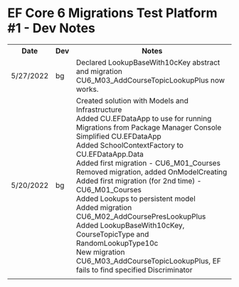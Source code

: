 # EF Core 6 Migrations Test Platform #1 - Dev Notes

<table>
    <tr>
        <th>Date</th><th>Dev</th>
		<th>Notes</th>
    </tr>
    <tr>
        <td>5/27/2022</td><td>bg</td>
		<td>
            Declared LookupBaseWith10cKey abstract and
            migration CU6_M03_AddCourseTopicLookupPlus now works.<br/>
		</td>
    </tr>
    <tr>
        <td>5/20/2022</td><td>bg</td>
		<td>
            Created solution with Models and Infrastructure<br/>
            Added CU.EFDataApp to use for running Migrations from Package Manager Console<br/> 
            Simplified CU.EFDataApp<br/>
            Added SchoolContextFactory to CU.EFDataApp.Data<br/>
            Added first migration - CU6_M01_Courses<br/>
            Removed migration, added OnModelCreating<br/>
            Added first migration (for 2nd time) - CU6_M01_Courses<br/>
            Added Lookups to persistent model<br/>
            Added migration CU6_M02_AddCoursePresLookupPlus<br/>
            Added LookupBaseWith10cKey, CourseTopicType and RandomLookupType10c<br/>
            New migration CU6_M03_AddCourseTopicLookupPlus,
            EF fails to find specified Discriminator<br/>
		</td>
    </tr>
    <tr>
        <td></td><td></td>
		<td>
		</td>
    </tr>
</table>
